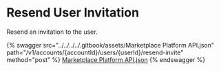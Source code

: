 # Resend User Invitation

Resend an invitation to the user.

{% swagger src="../../../../.gitbook/assets/Marketplace Platform API.json" path="/v1/accounts/{accountId}/users/{userId}/resend-invite" method="post" %}
[Marketplace Platform API.json](<../../../../.gitbook/assets/Marketplace Platform API.json>)
{% endswagger %}
